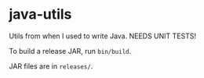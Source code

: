 java-utils
==========

Utils from when I used to write Java. NEEDS UNIT TESTS!

To build a release JAR, run `bin/build`.

JAR files are in `releases/`.
